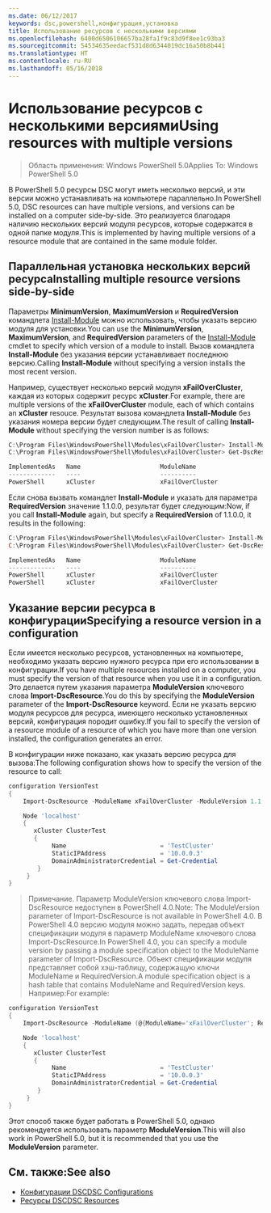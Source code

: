 ```yaml
---
ms.date: 06/12/2017
keywords: dsc,powershell,конфигурация,установка
title: Использование ресурсов с несколькими версиями
ms.openlocfilehash: 6400d6506106657ba28fa1f9c83d9f8ee1c93ba3
ms.sourcegitcommit: 54534635eedacf531d8d6344019dc16a50b8b441
ms.translationtype: HT
ms.contentlocale: ru-RU
ms.lasthandoff: 05/16/2018
---
```

# <a name="using-resources-with-multiple-versions"></a><span data-ttu-id="55807-103">Использование ресурсов с несколькими версиями</span><span class="sxs-lookup"><span data-stu-id="55807-103">Using resources with multiple versions</span></span>

> <span data-ttu-id="55807-104">Область применения: Windows PowerShell 5.0</span><span class="sxs-lookup"><span data-stu-id="55807-104">Applies To: Windows PowerShell 5.0</span></span>

<span data-ttu-id="55807-105">В PowerShell 5.0 ресурсы DSC могут иметь несколько версий, и эти версии можно устанавливать на компьютере параллельно.</span><span class="sxs-lookup"><span data-stu-id="55807-105">In PowerShell 5.0, DSC resources can have multiple versions, and versions can be installed on a computer side-by-side.</span></span> <span data-ttu-id="55807-106">Это реализуется благодаря наличию нескольких версий модуля ресурсов, которые содержатся в одной папке модуля.</span><span class="sxs-lookup"><span data-stu-id="55807-106">This is implemented by having multiple versions of a resource module that are contained in the same module folder.</span></span>

## <a name="installing-multiple-resource-versions-side-by-side"></a><span data-ttu-id="55807-107">Параллельная установка нескольких версий ресурса</span><span class="sxs-lookup"><span data-stu-id="55807-107">Installing multiple resource versions side-by-side</span></span>

<span data-ttu-id="55807-108">Параметры **MinimumVersion**, **MaximumVersion** и **RequiredVersion** командлета [Install-Module](https://technet.microsoft.com/library/dn807162.aspx) можно использовать, чтобы указать версию модуля для установки.</span><span class="sxs-lookup"><span data-stu-id="55807-108">You can use the **MinimumVersion**, **MaximumVersion**, and **RequiredVersion** parameters of the [Install-Module](https://technet.microsoft.com/library/dn807162.aspx) cmdlet to specify which version of a module to install.</span></span> <span data-ttu-id="55807-109">Вызов командлета **Install-Module** без указания версии устанавливает последнюю версию.</span><span class="sxs-lookup"><span data-stu-id="55807-109">Calling **Install-Module** without specifying a version installs the most recent version.</span></span>

<span data-ttu-id="55807-110">Например, существует несколько версий модуля **xFailOverCluster**, каждая из которых содержит ресурс **xCluster**.</span><span class="sxs-lookup"><span data-stu-id="55807-110">For example, there are multiple versions of the **xFailOverCluster** module, each of which contains an **xCluster** resouce.</span></span> <span data-ttu-id="55807-111">Результат вызова командлета **Install-Module** без указания номера версии будет следующим.</span><span class="sxs-lookup"><span data-stu-id="55807-111">The result of calling **Install-Module** without specifying the version number is as follows:</span></span>

```powershell
C:\Program Files\WindowsPowerShell\Modules\xFailOverCluster> Install-Module xFailOverCluster
C:\Program Files\WindowsPowerShell\Modules\xFailOverCluster> Get-DscResource xCluster

ImplementedAs   Name                      ModuleName                     Version    Properties
-------------   ----                      ----------                     -------    ----------
PowerShell      xCluster                  xFailOverCluster               1.2.0.0    {DomainAdministratorCredential, ...
```

<span data-ttu-id="55807-112">Если снова вызвать командлет **Install-Module** и указать для параметра **RequiredVersion** значение 1.1.0.0, результат будет следующим:</span><span class="sxs-lookup"><span data-stu-id="55807-112">Now, if you call **Install-Module** again, but specify a **RequiredVersion** of 1.1.0.0, it results in the following:</span></span>

```powershell
C:\Program Files\WindowsPowerShell\Modules\xFailOverCluster> Install-Module xFailOverCluster -RequiredVersion 1.1
C:\Program Files\WindowsPowerShell\Modules\xFailOverCluster> Get-DscResource xCluster

ImplementedAs   Name                      ModuleName                     Version    Properties
-------------   ----                      ----------                     -------    ----------
PowerShell      xCluster                  xFailOverCluster               1.1        {DomainAdministratorCredential, Name, ...
PowerShell      xCluster                  xFailOverCluster               1.2.0.0    {DomainAdministratorCredential, Name, ...
```

## <a name="specifying-a-resource-version-in-a-configuration"></a><span data-ttu-id="55807-113">Указание версии ресурса в конфигурации</span><span class="sxs-lookup"><span data-stu-id="55807-113">Specifying a resource version in a configuration</span></span>

<span data-ttu-id="55807-114">Если имеется несколько ресурсов, установленных на компьютере, необходимо указать версию нужного ресурса при его использовании в конфигурации.</span><span class="sxs-lookup"><span data-stu-id="55807-114">If you have multiple resources installed on a computer, you must specify the version of that resource when you use it in a configuration.</span></span> <span data-ttu-id="55807-115">Это делается путем указания параметра **ModuleVersion** ключевого слова **Import-DscResource**.</span><span class="sxs-lookup"><span data-stu-id="55807-115">You do this by specifying the **ModuleVersion** parameter of the **Import-DscResource** keyword.</span></span> <span data-ttu-id="55807-116">Если не указать версию модуля ресурсов для ресурса, имеющего несколько установленных версий, конфигурация породит ошибку.</span><span class="sxs-lookup"><span data-stu-id="55807-116">If you fail to specify the version of a resource module of a resource of which you have more than one version installed, the configuration generates an error.</span></span>

<span data-ttu-id="55807-117">В конфигурации ниже показано, как указать версию ресурса для вызова:</span><span class="sxs-lookup"><span data-stu-id="55807-117">The following configuration shows how to specify the version of the resource to call:</span></span>

```powershell
configuration VersionTest
{
    Import-DscResource -ModuleName xFailOverCluster -ModuleVersion 1.1

    Node 'localhost'
    {
       xCluster ClusterTest
       {
            Name                          = 'TestCluster'
            StaticIPAddress               = '10.0.0.3'
            DomainAdministratorCredential = Get-Credential
        }
     }
}
```

><span data-ttu-id="55807-118">Примечание. Параметр ModuleVersion ключевого слова Import-DscResource недоступен в PowerShell 4.0.</span><span class="sxs-lookup"><span data-stu-id="55807-118">Note: The ModuleVersion parameter of Import-DscResource is not available in PowerShell 4.0.</span></span> <span data-ttu-id="55807-119">В PowerShell 4.0 версию модуля можно задать, передав объект спецификации модуля в параметр ModuleName ключевого слова Import-DscResource.</span><span class="sxs-lookup"><span data-stu-id="55807-119">In PowerShell 4.0, you can specify a module version by passing a module specification object to the ModuleName parameter of Import-DscResource.</span></span> <span data-ttu-id="55807-120">Объект спецификации модуля представляет собой хэш-таблицу, содержащую ключи ModuleName и RequiredVersion.</span><span class="sxs-lookup"><span data-stu-id="55807-120">A module specification object is a hash table that contains ModuleName and RequiredVersion  keys.</span></span> <span data-ttu-id="55807-121">Например:</span><span class="sxs-lookup"><span data-stu-id="55807-121">For example:</span></span>

```powershell
configuration VersionTest
{
    Import-DscResource -ModuleName (@{ModuleName='xFailOverCluster'; RequiredVersion='1.1'} )

    Node 'localhost'
    {
       xCluster ClusterTest
       {
            Name                          = 'TestCluster'
            StaticIPAddress               = '10.0.0.3'
            DomainAdministratorCredential = Get-Credential
        }
     }
}
```

<span data-ttu-id="55807-122">Этот способ также будет работать в PowerShell 5.0, однако рекомендуется использовать параметр **ModuleVersion**.</span><span class="sxs-lookup"><span data-stu-id="55807-122">This will also work in PowerShell 5.0, but it is recommended that you use the **ModuleVersion** parameter.</span></span>

## <a name="see-also"></a><span data-ttu-id="55807-123">См. также:</span><span class="sxs-lookup"><span data-stu-id="55807-123">See also</span></span>
* [<span data-ttu-id="55807-124">Конфигурации DSC</span><span class="sxs-lookup"><span data-stu-id="55807-124">DSC Configurations</span></span>](configurations.md)
* [<span data-ttu-id="55807-125">Ресурсы DSC</span><span class="sxs-lookup"><span data-stu-id="55807-125">DSC Resources</span></span>](resources.md)